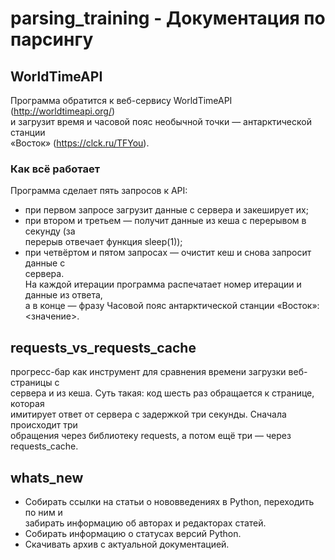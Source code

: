 # parsing_training - Документация по парсингу  

##  WorldTimeAPI  

Программа обратится к веб-сервису WorldTimeAPI (http://worldtimeapi.org/)  
и загрузит время и часовой пояс необычной точки — антарктической станции  
«Восток» (https://clck.ru/TFYou).  

### Как всё работает  

Программа сделает пять запросов к API:  
- при первом запросе загрузит данные с сервера и закеширует их;  
- при втором и третьем — получит данные из кеша с перерывом в секунду (за  
перерыв отвечает функция sleep(1));  
- при четвёртом и пятом запросах — очистит кеш и снова запросит данные с  
сервера.  
На каждой итерации программа распечатает номер итерации и данные из ответа,  
а в конце — фразу Часовой пояс антарктической станции «Восток»:  <значение>.  


## requests_vs_requests_cache

прогресс-бар как инструмент для сравнения времени загрузки веб-страницы с  
сервера и из кеша. Суть такая: код шесть раз обращается к странице, которая  
имитирует ответ от сервера с задержкой три секунды. Сначала происходит три  
обращения через библиотеку requests, а потом ещё три — через requests_cache.  


## whats_new  

- Собирать ссылки на статьи о нововведениях в Python, переходить по ним и  
забирать информацию об авторах и редакторах статей.  
- Собирать информацию о статусах версий Python.  
- Скачивать архив с актуальной документацией. 


